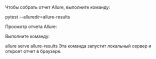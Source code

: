 Чтобы собрать отчет Allure, выполните команду:

pytest --alluredir=allure-results

Просмотр отчета Allure:

Выполните команду:

allure serve allure-results
Эта команда запустит локальный сервер и откроет отчет в браузере.